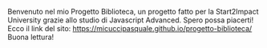 Benvenuto nel mio Progetto Biblioteca, un progetto fatto per la Start2Impact University grazie allo studio di Javascript Advanced. Spero possa piacerti! Ecco il link del sito: https://micuccipasquale.github.io/progetto-biblioteca/ 
Buona lettura!
